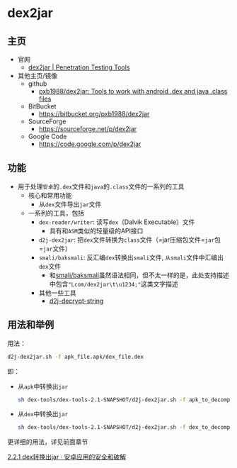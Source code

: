 # dex2jar

## 主页

* 官网
  * [dex2jar | Penetration Testing Tools](https://tools.kali.org/reverse-engineering/dex2jar)
* 其他主页/镜像
  * github
    * [pxb1988/dex2jar: Tools to work with android .dex and java .class files](https://github.com/pxb1988/dex2jar)
  * BitBucket
    * https://bitbucket.org/pxb1988/dex2jar
  * SourceForge
    * https://sourceforge.net/p/dex2jar
  * Google Code
    * https://code.google.com/p/dex2jar

## 功能

* 用于处理`安卓`的`.dex`文件和`java`的`.class`文件的一系列的工具
  * 核心和常用功能
    * 从`dex`文件导出`jar`文件
  * 一系列的工具，包括
    * `dex-reader/writer`: 读写`dex`（Dalvik Executable）文件
      * 具有和`ASM`类似的轻量级的API接口
    * `d2j-dex2jar`: 把`dex`文件转换为`class`文件（=jar压缩包文件=`jar`包=`jar`文件）
    * `smali/baksmali`: 反汇编`dex`转换出`smali`文件, `从smali`文件中汇编出`dex`文件
      * 和[smali/baksmali](https://github.com/JesusFreke/smali)虽然语法相同，但不太一样的是，此处支持描述中包含`"Lcom/dex2jar\t\u1234;"`这类文字描述
    * 其他一些工具
      * [d2j-decrypt-string](https://sourceforge.net/p/dex2jar/wiki/DecryptStrings)

## 用法和举例

用法：

```bash
d2j-dex2jar.sh -f apk_file.apk/dex_file.dex
```

即：

* 从`apk`中转换出`jar`
  ```bash
  sh dex-tools/dex-tools-2.1-SNAPSHOT/d2j-dex2jar.sh -f apk_to_decompile.apk
  ```
* 从`dex`中转换出`jar`
  ```bash
  sh dex-tools/dex-tools-2.1-SNAPSHOT/d2j-dex2jar.sh -f dex_to_decompile.dex
  ```

更详细的用法，详见前面章节

[2.2.1 dex转换出jar · 安卓应用的安全和破解](https://book.crifan.com/books/android_app_security_crack/website/android_crack_tech/how_apk_to_java_src/2_or_3_steps/2_2_1_dex_to_jar.html)
